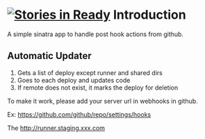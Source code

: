 [![Stories in Ready](https://badge.waffle.io/movielala/continuous-staging.png?label=ready&title=Ready)](https://waffle.io/movielala/continuous-staging)
Introduction
============

A simple sinatra app to handle post hook actions from github.

## Automatic Updater

1. Gets a list of deploy except runner and shared dirs
2. Goes to each deploy and updates code
3. If remote does not exist, it marks the deploy for deletion


To make it work, please add your server url in webhooks in github.

Ex:
https://github.com/github/repo/settings/hooks

The 
http://runner.staging.xxx.com 

